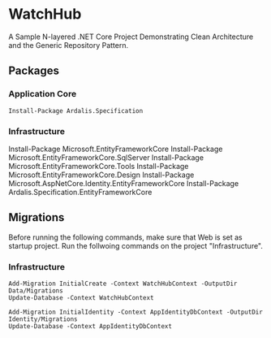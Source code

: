 # WatchHub
A Sample N-layered .NET Core Project Demonstrating Clean Architecture and the Generic Repository Pattern.

## Packages

### Application Core
```
Install-Package Ardalis.Specification
```
### Infrastructure
Install-Package Microsoft.EntityFrameworkCore
Install-Package Microsoft.EntityFrameworkCore.SqlServer
Install-Package Microsoft.EntityFrameworkCore.Tools
Install-Package Microsoft.EntityFrameworkCore.Design
Install-Package Microsoft.AspNetCore.Identity.EntityFrameworkCore
Install-Package Ardalis.Specification.EntityFrameworkCore

## Migrations
Before running the following commands, make sure that Web is set as startup project. Run the follwoing commands on the project "Infrastructure".

### Infrastructure
```
Add-Migration InitialCreate -Context WatchHubContext -OutputDir Data/Migrations
Update-Database -Context WatchHubContext

Add-Migration InitialIdentity -Context AppIdentityDbContext -OutputDir Identity/Migrations
Update-Database -Context AppIdentityDbContext
```



